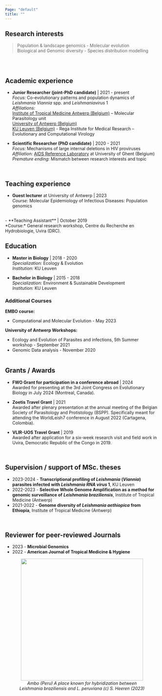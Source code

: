 ```yaml
---
Page: "default"
title: ""
---
```


## Research interests
>Population & landscape genomics - Molecular evolution <br /> 
>Biological and Genomic diversity - Species distribution modelling <br />
<br />
<br />

## Academic experience
- **Junior Researcher (joint-PhD candidate)**  | 2021 - present <br />
   *Focus:*  Co-evolutionary patterns and population dynamics of *Leishmania Viannia* spp. and *Leishmaniavirus* 1 <br />
   *Affiliations:* <br />
     [Institute of Tropical Medicine Antwerp (Belgium)](https://www.itg.be/en) – Molecular Parasitology unit <br />
     [University of Antwerp (Belgium)](https://www.uantwerpen.be/en/) <br />
     [KU Leuven (Belgium)](https://rega.kuleuven.be/cev/ecv) - Rega Institute for Medical Research – Evolutionary and Computational Virology <br />

- **Scientific Researcher (PhD candidate)** | 2020 - 2021 <br />
   *Focus:*  Mechanisms of large internal deletions in HIV proviruses  <br />
   *Affiliation:* [AIDS Reference Laboratory](https://www.arl.ugent.be/) at University of Ghent (Belgium) <br />
   *Premature ending:* Mismatch between research interests and topic <br />
<br />

## Teaching experience 
- **Guest lecturer** at University of Antwerp | 2023 <br />
   *Course:* Molecular Epidemiology of Infectious Diseases: Population genomics <br />
<br />
- **Teaching Assistant** | October 2019 <br />
 *Course:* General research workshop, Centre du Recherche en Hydrobiologie, Uvira (DRC).
<br />

## Education
- **Master in Biology** | 2018 - 2020 <br />
   *Specialization:* Ecology & Evolution <br />
   *Institution:* KU Leuven <br />

- **Bachelor in Biology** | 2015 - 2018 <br />
   *Specialization:* Environment & Sustainable Development <br />
   *Institution:* KU Leuven <br />

### Additional Courses
**EMBO course:** 
- Computational and Molecular Evolution - May 2023 <br />

**University of Antwerp Workshops:**
- Ecology and Evolution of Parasites and infections, 5th Summer workshop - September 2021 <br />
- Genomic Data analysis - November 2020 <br />
   <br />


## Grants / Awards <br />
- **FWO Grant for participation in a conference abroad** | 2024 <br />
Awarded for presenting at the 3rd Joint Congress on Evolutionary Biology in July 2024 (Montreal, Canada). <br />

- **Zoetis Travel Grant** | 2021 <br />
Awarded after plenary presentation at the annual meeting of the Belgian Society of Parasitology and Protistology (BSPP). Specifically meant for attending the WorldLeish7 conference in August 2022 (Cartagena, Colombia). <br />

- **VLIR-UOS Travel Grant** | 2019 <br />
Awarded after application for a six-week research visit and field work in Uvira, Democratic Republic of the Congo in 2019. <br />
<br />

## Supervision / support of MSc. theses <br />
- 2023-2024 - **Transcriptional profiling of *Leishmania* (*Viannia*) parasites infected with *Leishmania RNA virus* 1**, KU Leuven <br />
- 2022-2023 - **Selective Whole Genome Amplification as a method for genomic surveillance of** ***Leishmania braziliensis***, Institute of Tropical Medicine (Antwerp) <br />
- 2021-2022 - **Genome diversity of** ***Leishmania aethiopica*** **from Ethiopia**, Institute of Tropical Medicine (Antwerp) <br />
<br />

## Reviewer for peer-reviewed Journals <br />
- 2023 - **Microbial Genomics** <br />
- 2022 - **American Journal of Tropical Medicine & Hygiene** <br />

<center>
    <figure>
         <img src="/Images/Ambo_01.jpg" width="400px"/>
        <figcaption><i>Ambo (Peru) A place known for hybridization between <i>Leishmania braziliensis</i> and <i>L. peruviana</i> (c) S. Heeren (2023)</i></figcaption>
    </figure>
</center>
<br/>

